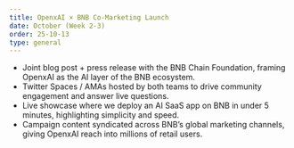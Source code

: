 ```yaml
---
title: OpenxAI × BNB Co-Marketing Launch
date: October (Week 2-3)
order: 25-10-13
type: general
---
```


- Joint blog post + press release with the BNB Chain Foundation, framing OpenxAI as the AI layer of the BNB ecosystem.
- Twitter Spaces / AMAs hosted by both teams to drive community engagement and answer live questions.
- Live showcase where we deploy an AI SaaS app on BNB in under 5 minutes, highlighting simplicity and speed.
- Campaign content syndicated across BNB’s global marketing channels, giving OpenxAI reach into millions of retail users.
